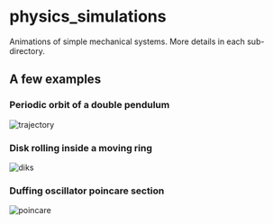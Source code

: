 # physics_simulations

Animations of simple mechanical systems. More details in each sub-directory.


## A few examples

### Periodic orbit of a double pendulum
![trajectory](./scripts/pendulum_2/animations/trajectory.gif)

### Disk rolling inside a moving ring
![diks](./scripts/nested_disks/disks.gif)

### Duffing oscillator poincare section
![poincare](./scripts/duffing_oscillator/poincare.gif)
